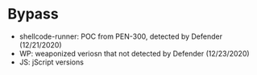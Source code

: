 # Bypass
 
- shellcode-runner: POC from PEN-300, detected by Defender (12/21/2020)
- WP: weaponized veriosn that not detected by Defender (12/23/2020)
- JS: jScript versions
